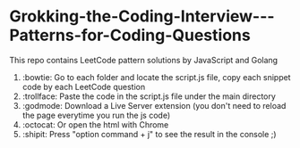 # Grokking-the-Coding-Interview---Patterns-for-Coding-Questions

This repo contains LeetCode pattern solutions by JavaScript and Golang

1. :bowtie: Go to each folder and locate the script.js file, copy each snippet code by each LeetCode question
2. :trollface: Paste the code in the script.js file under the main directory
3. :godmode: Download a Live Server extension (you don't need to reload the page everytime you run the js code)
4. :octocat: Or open the html with Chrome
5. :shipit: Press "option command + j" to see the result in the console ;)
